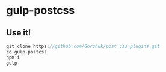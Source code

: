 # gulp-postcss
## Use it!

``` javascript
git clone https://github.com/Gorchuk/post_css_plugins.git 
cd gulp-postcss
npm i
gulp
```
